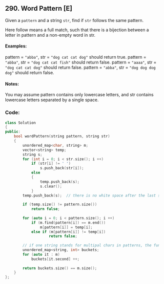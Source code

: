 ## 290. Word Pattern [E]
Given a `pattern` and a string `str`, find if `str` follows the same pattern.

Here follow means a full match, such that there is a bijection between a letter in pattern and a non-empty word in str.

#### Examples:
pattern = `"abba"`, str = `"dog cat cat dog"` should return true.
pattern = `"abba"`, str = `"dog cat cat fish"` should return false.
pattern = `"aaaa"`, str = `"dog cat cat dog"` should return false.
pattern = `"abba"`, str = `"dog dog dog dog"` should return false.

#### Notes:
You may assume pattern contains only lowercase letters, and str contains lowercase letters separated by a single space.

### Code:
```c++
class Solution 
{
public:
    bool wordPattern(string pattern, string str) 
    {
        unordered_map<char, string> m;
        vector<string> temp;
        string s;
        for (int i = 0; i < str.size(); i ++)
            if (str[i] != ' ')
                s.push_back(str[i]);
            else
            {
                temp.push_back(s);
                s.clear();
            }
        temp.push_back(s);  // there is no white space after the last string.
        
        if (temp.size() != pattern.size())  
            return false;
        
        for (auto i = 0; i < pattern.size(); i ++)
            if (m.find(pattern[i]) == m.end())
                m[pattern[i]] = temp[i];
            else if (m[pattern[i]] != temp[i])
                    return false;
        
        // if one string stands for multipal chars in patterns, the function should return false.
        unordered_map<string, int> buckets;
        for (auto it : m)
            buckets[it.second] ++;
        
        return buckets.size() == m.size();
    }
};
```
